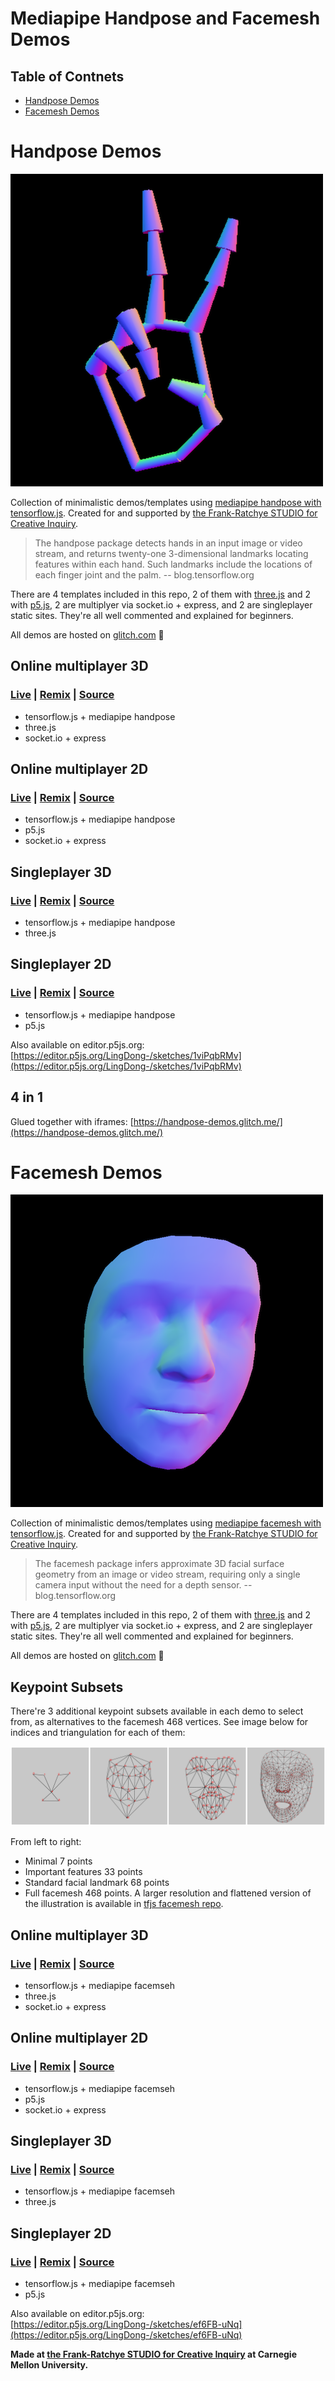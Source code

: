 # Mediapipe Handpose and Facemesh Demos

## Table of Contnets

- [Handpose Demos](#handpose-demos)
- [Facemesh Demos](#facemesh-demos)

# Handpose Demos

![](images/icon-handpose.png)

Collection of minimalistic demos/templates using [mediapipe handpose with tensorflow.js](https://blog.tensorflow.org/2020/03/face-and-hand-tracking-in-browser-with-mediapipe-and-tensorflowjs.html). Created for and supported by [the Frank-Ratchye STUDIO for Creative Inquiry](https://studioforcreativeinquiry.org/).

> The handpose package detects hands in an input image or video stream, and returns twenty-one 3-dimensional landmarks locating features within each hand. Such landmarks include the locations of each finger joint and the palm. -- blog.tensorflow.org

There are 4 templates included in this repo, 2 of them with [three.js](https://threejs.org) and 2 with [p5.js](https://p5js.org), 2 are multiplyer via socket.io + express, and 2 are singleplayer static sites. They're all well commented and explained for beginners.

All demos are hosted on [glitch.com](https://glitch.com/) 🎏


## Online multiplayer 3D

### [Live](https://networked-hand-3js-tf174-handv1.glitch.me) | [Remix](https://glitch.com/edit/#!/networked-hand-3js-tf174-handv1) | [Source](./networked-hand-3js-tf174-handv1)

- tensorflow.js + mediapipe handpose
- three.js
- socket.io + express


## Online multiplayer 2D

### [Live](https://networked-hand-p5-tf174-handv1.glitch.me) | [Remix](https://glitch.com/edit/#!/networked-hand-p5-tf174-handv1) | [Source](./networked-hand-p5-tf174-handv1)

- tensorflow.js + mediapipe handpose
- p5.js
- socket.io + express


## Singleplayer 3D

### [Live](https://mediapipe-hand-3js-tf174-handv1.glitch.me) | [Remix](https://glitch.com/edit/#!/mediapipe-hand-3js-tf174-handv1) | [Source](./mediapipe-hand-3js-tf174-handv1)

- tensorflow.js + mediapipe handpose
- three.js

## Singleplayer 2D

### [Live](https://mediapipe-hand-p5-tf174-handv1.glitch.me) | [Remix](https://glitch.com/edit/#!/mediapipe-hand-p5-tf174-handv1) | [Source](./mediapipe-hand-p5-tf174-handv1)

- tensorflow.js + mediapipe handpose
- p5.js

Also available on editor.p5js.org: [https://editor.p5js.org/LingDong-/sketches/1viPqbRMv](https://editor.p5js.org/LingDong-/sketches/1viPqbRMv)

## 4 in 1

Glued together with iframes: [https://handpose-demos.glitch.me/](https://handpose-demos.glitch.me/)



# Facemesh Demos

![](images/icon-facemesh.png)

Collection of minimalistic demos/templates using [mediapipe facemesh with tensorflow.js](https://blog.tensorflow.org/2020/03/face-and-hand-tracking-in-browser-with-mediapipe-and-tensorflowjs.html). Created for and supported by [the Frank-Ratchye STUDIO for Creative Inquiry](https://studioforcreativeinquiry.org/).

> The facemesh package infers approximate 3D facial surface geometry from an image or video stream, requiring only a single camera input without the need for a depth sensor. -- blog.tensorflow.org

There are 4 templates included in this repo, 2 of them with [three.js](https://threejs.org) and 2 with [p5.js](https://p5js.org), 2 are multiplyer via socket.io + express, and 2 are singleplayer static sites. They're all well commented and explained for beginners.

All demos are hosted on [glitch.com](https://glitch.com/) 🎏


## Keypoint Subsets

There're 3 additional keypoint subsets available in each demo to select from, as alternatives to the facemesh 468 vertices. See image below for indices and triangulation for each of them:

![](images/facemesh-subsets.png)

From left to right:

- Minimal 7 points
- Important features 33 points
- Standard facial landmark 68 points
- Full facemesh 468 points. A larger resolution and flattened version of the illustration is available in [tfjs facemesh repo](https://github.com/tensorflow/tfjs-models/tree/master/facemesh).


## Online multiplayer 3D

### [Live](https://networked-facemesh-3js-tf2.glitch.me) | [Remix](https://glitch.com/edit/#!/networked-facemesh-3js-tf2) | [Source](./networked-facemesh-3js-tf2)

- tensorflow.js + mediapipe facemseh
- three.js
- socket.io + express


## Online multiplayer 2D

### [Live](https://networked-facemesh-p5-tf2.glitch.me) | [Remix](https://glitch.com/edit/#!/networked-facemesh-p5-tf2) | [Source](./networked-facemesh-p5-tf2)

- tensorflow.js + mediapipe facemseh
- p5.js
- socket.io + express


## Singleplayer 3D

### [Live](https://mediapipe-facemesh-3js-tf2.glitch.me) | [Remix](https://glitch.com/edit/#!/mediapipe-facemesh-3js-tf2) | [Source](./mediapipe-facemesh-3js-tf2)

- tensorflow.js + mediapipe facemseh
- three.js

## Singleplayer 2D

### [Live](https://mediapipe-facemesh-p5-tf2.glitch.me) | [Remix](https://glitch.com/edit/#!/mediapipe-facemesh-p5-tf2) | [Source](./mediapipe-facemesh-p5-tf2)

- tensorflow.js + mediapipe facemseh
- p5.js

Also available on editor.p5js.org: [https://editor.p5js.org/LingDong-/sketches/ef6FB-uNq](https://editor.p5js.org/LingDong-/sketches/ef6FB-uNq)



**Made at [the Frank-Ratchye STUDIO for Creative Inquiry](https://studioforcreativeinquiry.org/) at Carnegie Mellon University.**
